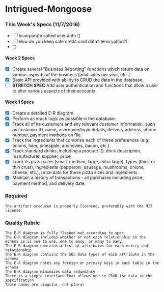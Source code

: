 # Intrigued-Mongoose



### This Week's Specs (11/7/2016)
- [ ] Incorporate salted user auth ()
- [ ] How do you keep safe credit card data? (encryption?)
- [ ]

#### Week 2 Specs

- [x] Create several "Business Reporting" functions which return data on various aspects of the business (total sales per year, etc..)
- [x] Basic API provided with ability to CRUD the data in the database.
- [ ] __STRETCH SPEC__ Add user authentication and functions that allow a user to alter various aspects of their accounts.

#### Week 1 Specs

- [x] Create a detailed E-R diagram.
- [x] Perform as much logic as possible in the database.
- [x] Track all of its customers and any relevant customer information, such as customer ID, name, username/login details, delivery address, phone number, payment methods on file.
- [x] Track the ingredients that comprise each of these preferences (e.g., onions, ham, pineapple, anchovies, bacon, etc.)
- [x] Track standard drinks, including a product ID, drink description, manufacturer, supplier, price
- [x] Track its pizza sizes (small, medium, large, extra large), types (thick or thin crust), ingredients (pepperoni, sausage, mushrooms, onions, cheese, etc.), price data for these pizza sizes and ingredients.
- [x] Maintain a history of transactions - all purchases including price, payment method, and delivery date.

### Required

    The artifact produced is properly licensed, preferably with the MIT license.

### Quality Rubric

    The E-R diagram is fully fleshed out according to spec.
    The E-R diagram includes whether or not each relationship in the schema is is one to one, one to many, or many to many.
    The E-R diagram contains a list of attributes for each entity and relationship
    The E-R diagram contains the SQL data types of each attribute in the schema
    The E-R diagram notes any foreign or primary keys in each table in the schema
    The E-R diagram minimizes data redundancy
    There is a simple interface that allows one to CRUD the data in the specification
    Table names are singular, not plural
